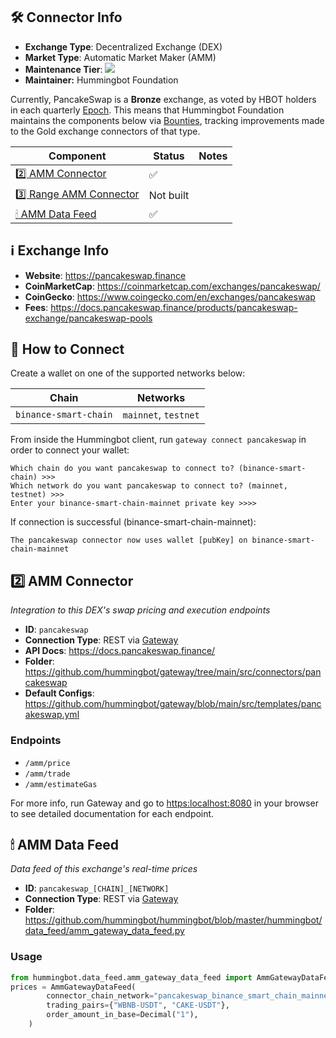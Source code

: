 ## 🛠 Connector Info

- **Exchange Type**: Decentralized Exchange (DEX)
- **Market Type**: Automatic Market Maker (AMM)
- **Maintenance Tier**: ![](https://img.shields.io/static/v1?label=Hummingbot&message=BRONZE&color=green)
- **Maintainer:** Hummingbot Foundation

Currently, PancakeSwap is a **Bronze** exchange, as voted by HBOT holders in each quarterly [Epoch](/governance/epochs). This means that Hummingbot Foundation maintains the components below via [Bounties](../bounties/index.md), tracking improvements made to the Gold exchange connectors of that type.

| Component | Status | Notes | 
| --------- | ------ | ----- |
| [2️⃣ AMM Connector](#2-amm-connector) | ✅ |
| [3️⃣ Range AMM Connector](#3-range-amm-connector) | Not built |
| [🕯 AMM Data Feed](#amm-data-feed) | ✅ |

## ℹ️ Exchange Info

- **Website**: <https://pancakeswap.finance>
- **CoinMarketCap**: <https://coinmarketcap.com/exchanges/pancakeswap/>
- **CoinGecko**: <https://www.coingecko.com/en/exchanges/pancakeswap>
- **Fees**: <https://docs.pancakeswap.finance/products/pancakeswap-exchange/pancakeswap-pools>

## 🔑 How to Connect

Create a wallet on one of the supported networks below:

| Chain | Networks | 
| ----- | -------- |
| `binance-smart-chain` | `mainnet`, `testnet`

From inside the Hummingbot client, run `gateway connect pancakeswap` in order to connect your wallet:

```
Which chain do you want pancakeswap to connect to? (binance-smart-chain) >>> 
Which network do you want pancakeswap to connect to? (mainnet, testnet) >>>
Enter your binance-smart-chain-mainnet private key >>>>
```

If connection is successful (binance-smart-chain-mainnet):
```
The pancakeswap connector now uses wallet [pubKey] on binance-smart-chain-mainnet
```

## 2️⃣ AMM Connector
*Integration to this DEX's swap pricing and execution endpoints*

- **ID**: `pancakeswap`
- **Connection Type**: REST via [Gateway](/gateway)
- **API Docs**: <https://docs.pancakeswap.finance/>
- **Folder**: <https://github.com/hummingbot/gateway/tree/main/src/connectors/pancakeswap>
- **Default Configs**: <https://github.com/hummingbot/gateway/blob/main/src/templates/pancakeswap.yml>

### Endpoints

- `/amm/price`
- `/amm/trade`
- `/amm/estimateGas`

For more info, run Gateway and go to <https:localhost:8080> in your browser to see detailed documentation for each endpoint.

## 🕯 AMM Data Feed
*Data feed of this exchange's real-time prices*

- **ID**: `pancakeswap_[CHAIN]_[NETWORK]`
- **Connection Type**: REST via [Gateway](/gateway)
- **Folder**: <https://github.com/hummingbot/hummingbot/blob/master/hummingbot/data_feed/amm_gateway_data_feed.py>

### Usage

```python
from hummingbot.data_feed.amm_gateway_data_feed import AmmGatewayDataFeed
prices = AmmGatewayDataFeed(
        connector_chain_network="pancakeswap_binance_smart_chain_mainnet",
        trading_pairs={"WBNB-USDT", "CAKE-USDT"},
        order_amount_in_base=Decimal("1"),
    )
```
